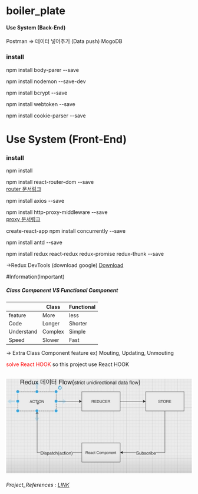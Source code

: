 # boiler_plate

#### Use System  (Back-End)

Postman   => 데이터 넣어주기 (Data push)
MogoDB   
 

### install

npm install body-parer --save <br>

npm install nodemon --save-dev    <br> 
 <!-- 소스변경시 그걸감지해서 자동으로서버 재가동(tool) -->
 npm install bcrypt --save
  <!-- 비밀번호 암호화) -->
npm install webtoken --save

npm install cookie-parser --save




# Use System  (Front-End)

### install

npm install

npm install react-router-dom --save <br>
 [router 문서링크](https://reactrouter.com/web/example/basic)

npm install axios --save<br>

npm install http-proxy-middleware --save<br>
[proxy 문서링크]( https://create-react-app.dev/docs/proxying-api-requests-in-development)

create-react-app
npm install concurrently --save
 <!-- 동시에 OPEN 가능(back-front) -->
<!--"dev": "concurrently \"npm run backend\" \"npm run start --prefix client\"" -->

npm install antd --save
<!-- css framework 디자인.
import 'antd/dist/antd.css' 필dy -->

npm install redux react-redux redux-promise redux-thunk --save

->Redux DevTools (download google) 
[Download](https://chrome.google.com/webstore/detail/redux-devtools/lmhkpmbekcpmknklioeibfkpmmfibljd?hl=ko&utm_source)


#Information(Important)


##### Class Component VS Functional Component

| |Class|Functional|
|------|---|---|
|feature|More|less|
|Code|Longer|Shorter|
|Understand|Complex|Simple|
|Speed|Slower|Fast|

-> Extra Class Component feature
ex) Mouting, Updating, Unmouting 

 <span style="color:red"> solve React HOOK </span>
so this project use React HOOK <br><br>


![redux_control](./client/redux%20control.png)

###### Project_References : [LINK](https://www.youtube.com/channel/UCFyXA9x8lpL3EYWeYhj4C4Q)

